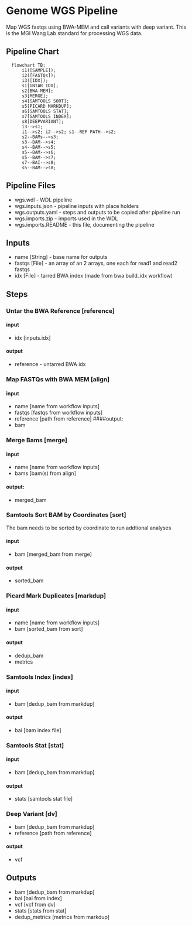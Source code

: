 # Genome WGS Pipeline

Map WGS fastqs using BWA-MEM and call variants with deep variant. This is the MGI Wang Lab standard for processing WGS data.

## Pipeline Chart
```mermaid
  flowchart TB;
      i1([SAMPLE]);
      i2([FASTQs]);
      i3([IDX]);
      s1[UNTAR IDX];
      s2[BWA-MEM];
      s3[MERGE];
      s4[SAMTOOLS SORT];
      s5[PICARD MARKDUP];
      s6[SAMTOOLS STAT];
      s7[SAMTOOLS INDEX];
      s8[DEEPVARIANT];
      i3-->s1;
      i1-->s2; i2-->s2; s1--REF PATH-->s2;
      s2--BAMs-->s3;
      s3--BAM-->s4;
      s4--BAM-->s5;
      s5--BAM-->s6;
      s5--BAM-->s7;
      s7--BAI-->s8;
      s5--BAM-->s8;
```

## Pipeline Files
* wgs.wdl - WDL pipeline
* wgs.inputs.json - pipeline inputs with place holders
* wgs.outputs.yaml - steps and outputs to be copied after pipeline run
* wgs.imports.zip - imports used in the WDL
* wgs.imports.README - this file, documenting the pipeline

## Inputs
* name [String] - base name for outputs
* fastqs [File] - an array of an 2 arrays, one each for read1 and read2 fastqs
* idx [File] - tarred BWA index (made from bwa build_idx workflow)

## Steps
### Untar the BWA Reference [reference]
#### input
* idx [inputs.idx]
#### output
* reference - untarred BWA idx

### Map FASTQs with BWA MEM [align]
#### input
* name [name from workflow inputs]
* fastqs [fastqs from workflow inputs]
* reference [path from reference]
####output:
* bam

### Merge Bams [merge]
#### input
* name [name from workflow inputs]
* bams [bam(s) from align]
#### output:
* merged_bam

### Samtools Sort BAM by Coordinates [sort]
The bam needs to be sorted by coordinate to run addtional analyses
#### input
* bam [merged_bam from merge]
#### output
* sorted_bam

### Picard Mark Duplicates [markdup]
#### input
* name [name from workflow inputs]
* bam [sorted_bam from sort]
#### output
* dedup_bam
* metrics

### Samtools Index [index]
#### input
* bam [dedup_bam from markdup]
#### output
* bai [bam index file]

### Samtools Stat [stat]
#### input
* bam [dedup_bam from markdup]
#### output
* stats [samtools stat file]

### Deep Variant [dv]
* bam [dedup_bam from markdup]
* reference [path from reference]
#### output
* vcf

## Outputs
* bam [dedup_bam from markdup]
* bai [bai from index]
* vcf [vcf from dv]
* stats [stats from stat]
* dedup_metrics [metrics from markdup]
